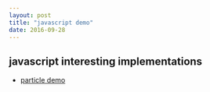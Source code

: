 ```yaml
---
layout: post
title: "javascript demo"
date: 2016-09-28
---
```


## javascript interesting implementations

* [particle demo](http://zhehe.github.io/blog/pf.html)
